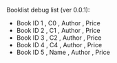 Booklist debug list (ver 0.0.1):
- Book ID 1 , C0 , Author , Price
- Book ID 2 , C1 , Author , Price
- Book ID 3 , C2 , Author , Price
- Book ID 4 , C4 , Author , Price
- Book ID 5 , Name , Author , Price

